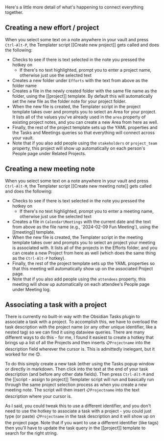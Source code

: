 Here's a little more detail of what's happening to connect everything together.

## Creating a new effort / project
When you select some text on a note anywhere in your vault and press `Ctrl-Alt-P`, the Templater script [[Create new project]] gets called and does the following:
- Checks to see if there is text selected in the note you pressed the hotkey on
	- If there's no text highlighted, prompt you to enter a project name, otherwise just use the selected text
- Creates a new folder under `Efforts` with the text from above as the folder name
- Creates a file in the newly created folder with the same file name as the folder, using the [[project]] template. By default this will automatically set the new file as the folder note for your project folder.
- When the new file is created, the Templater script in the project template takes over and prompts you to select an Area for your project. It lists all of the values you've already used in the `area` property of existing project notes, and you can create a new Area from here as well.
- Finally, the rest of the project template sets up the YAML properties and the Tasks and Meetings queries so that everything will connect across your vault.
-  Note that if you also add people using the `stakeholders`  or `project_team` property, this project will show up automatically on each person's People page under Related Projects.

## Creating a new meeting note
When you select some text on a note anywhere in your vault and press `Ctrl-Alt-M`, the Templater script [[Create new meeting note]] gets called and does the following:
- Checks to see if there is text selected in the note you pressed the hotkey on
	- If there's no text highlighted, prompt you to enter a meeting name, otherwise just use the selected text
- Creates a file in `Calendar\Meetings` with the current date and the text from above as the file name (e.g., '2024-02-09 Fun Meeting'), using the [[meeting]] template. 
- When the new file is created, the Templater script in the meeting template takes over and prompts you to select an project your meeting is associated with. It lists all of the projects in the Efforts folder, and you can create a new Project from here as well (which does the same thing as the `Ctrl-Alt-P` hotkey).
- Finally, the rest of the project template sets up the YAML properties so that this meeting will automatically show up on the associated Project page.
- Note that if you also add people using the `attendees` property, this meeting will show up automatically on each attendee's People page under Meeting log.

## Associating a task with a project
There is currently no built-in way with the Obsidian Tasks plugin to associate a task with a project. To accomplish this, we have to overload the task description with the project name (or any other unique identifier, like a nested tag) so we can find it using dataview queries. There are many different ways to do this - for me, I found it easiest to create a hotkey that brings up a list of all the Projects and then inserts `📋Projectname` into the description field wherever the cursor is. This is admittedly inelegant, but it worked for me  😊. 

To do this simply create a new task (either using the Tasks popup window or directly in markdown. Then click into the text at the end of your task description (and before any other date fields). Then press `Ctrl-Alt-M` and the [[script - assign to project]] Templater script will run and basically run through the same project selection process as when you create a new meeting note. The script will then insert `📋Projectname` into the text description where your cursor is.

As I said, you could tweak this to use a different identifier, and you don't need to use the hotkey to associate a task with a project - you could just type (or paste) `📋Projectname` in the task description and it will show up on the project page. Note that if you want to use a different identifier (like tags) then you'll have to update the task query in the [[project]] template to search for the right string.